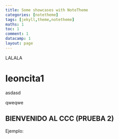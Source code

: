 ```yaml
---
title: Some showcases with NoteTheme
categories: [notetheme]
tags: [jekyll,theme,notetheme]
maths: 1
toc: 1
comment: 1
datacamp: 1
layout: page
---
```


<script src="/p5js/p5.js"></script>
<script src="/p5js/p5.sound.js"></script>
<script src="/p5js/physics.js"></script>

LALALA

# leoncita1

asdasd

qweqwe

## BIENVENIDO AL CCC (PRUEBA 2)

Ejemplo:

<div id="simple-sketch-holder" style="position: relative;">
	<script type="text/javascript" src="sketch.js"></script>
</div>

